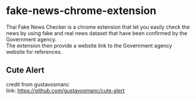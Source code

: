 # fake-news-chrome-extension
Thai Fake News Checker is a chrome extension that let you easily check the news by using fake and real news dataset that have been confirmed by the Government agency.
<br />
The extension then provide a website link to the Government agency website for references.

## Cute Alert
credit from gustavosmanc <br /> link: https://github.com/gustavosmanc/cute-alert
